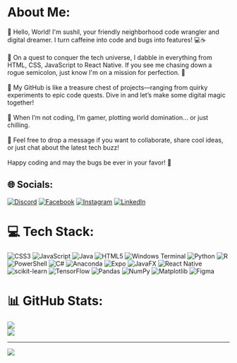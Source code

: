 #  About Me:
👾 Hello, World! I'm sushil, your friendly neighborhood code wrangler and digital dreamer. I turn caffeine into code and bugs into features! 💻☕️<br><br>🧩 On a quest to conquer the tech universe, I dabble in everything from HTML, CSS, JavaScript to React Native. If you see me chasing down a rogue semicolon, just know I'm on a mission for perfection. 🎯<br><br>🚀 My GitHub is like a treasure chest of projects—ranging from quirky experiments to epic code quests. Dive in and let’s make some digital magic together!<br><br>🌟 When I’m not coding, I’m gamer, plotting world domination... or just chilling.<br><br>👋 Feel free to drop a message if you want to collaborate, share cool ideas, or just chat about the latest tech buzz!<br><br>Happy coding and may the bugs be ever in your favor! 🌟


## 🌐 Socials:
[![Discord](https://img.shields.io/badge/Discord-%237289DA.svg?logo=discord&logoColor=white)](https://discord.gg/https://discord.gg/rv7J593V) [![Facebook](https://img.shields.io/badge/Facebook-%231877F2.svg?logo=Facebook&logoColor=white)](https://facebook.com/https://www.facebook.com/share/eUujorHPruwZp3pH/?mibextid=qi2Omghttps://discord.gg/rv7J593V) [![Instagram](https://img.shields.io/badge/Instagram-%23E4405F.svg?logo=Instagram&logoColor=white)](https://instagram.com/sushilthakur450https://www.linkedin.com/in/sushil-thakur-847122245?utm_source=share&utm_campaign=share_via&utm_content=profile&utm_medium=android_app) [![LinkedIn](https://img.shields.io/badge/LinkedIn-%230077B5.svg?logo=linkedin&logoColor=white)](https://linkedin.com/in/https://www.linkedin.com/in/sushil-thakur-847122245?utm_source=share&utm_campaign=share_via&utm_content=profile&utm_medium=android_app) 

# 💻 Tech Stack:
![CSS3](https://img.shields.io/badge/css3-%231572B6.svg?style=for-the-badge&logo=css3&logoColor=white) ![JavaScript](https://img.shields.io/badge/javascript-%23323330.svg?style=for-the-badge&logo=javascript&logoColor=%23F7DF1E) ![Java](https://img.shields.io/badge/java-%23ED8B00.svg?style=for-the-badge&logo=openjdk&logoColor=white) ![HTML5](https://img.shields.io/badge/html5-%23E34F26.svg?style=for-the-badge&logo=html5&logoColor=white) ![Windows Terminal](https://img.shields.io/badge/Windows%20Terminal-%234D4D4D.svg?style=for-the-badge&logo=windows-terminal&logoColor=white) ![Python](https://img.shields.io/badge/python-3670A0?style=for-the-badge&logo=python&logoColor=ffdd54) ![R](https://img.shields.io/badge/r-%23276DC3.svg?style=for-the-badge&logo=r&logoColor=white) ![PowerShell](https://img.shields.io/badge/PowerShell-%235391FE.svg?style=for-the-badge&logo=powershell&logoColor=white) ![C#](https://img.shields.io/badge/c%23-%23239120.svg?style=for-the-badge&logo=csharp&logoColor=white) ![Anaconda](https://img.shields.io/badge/Anaconda-%2344A833.svg?style=for-the-badge&logo=anaconda&logoColor=white) ![Expo](https://img.shields.io/badge/expo-1C1E24?style=for-the-badge&logo=expo&logoColor=#D04A37) ![JavaFX](https://img.shields.io/badge/javafx-%23FF0000.svg?style=for-the-badge&logo=javafx&logoColor=white) ![React Native](https://img.shields.io/badge/react_native-%2320232a.svg?style=for-the-badge&logo=react&logoColor=%2361DAFB) ![scikit-learn](https://img.shields.io/badge/scikit--learn-%23F7931E.svg?style=for-the-badge&logo=scikit-learn&logoColor=white) ![TensorFlow](https://img.shields.io/badge/TensorFlow-%23FF6F00.svg?style=for-the-badge&logo=TensorFlow&logoColor=white) ![Pandas](https://img.shields.io/badge/pandas-%23150458.svg?style=for-the-badge&logo=pandas&logoColor=white) ![NumPy](https://img.shields.io/badge/numpy-%23013243.svg?style=for-the-badge&logo=numpy&logoColor=white) ![Matplotlib](https://img.shields.io/badge/Matplotlib-%23ffffff.svg?style=for-the-badge&logo=Matplotlib&logoColor=black) ![Figma](https://img.shields.io/badge/figma-%23F24E1E.svg?style=for-the-badge&logo=figma&logoColor=white)



# 📊 GitHub Stats:
![](https://github-readme-streak-stats.herokuapp.com/?user=anuz505&theme=dark&hide_border=false)<br/>
![](https://github-readme-stats.vercel.app/api/top-langs/?username=anuz505&theme=dark&hide_border=false&include_all_commits=false&count_private=false&layout=compact)


---
[![](https://visitcount.itsvg.in/api?id=sushil-thakur&icon=0&color=0)](https://visitcount.itsvg.in)

<!-- Proudly created with GPRM ( https://gprm.itsvg.in ) -->
